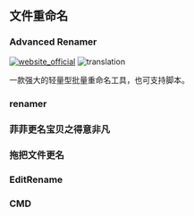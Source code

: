 ## 文件重命名

### Advanced Renamer
[![website_official](https://gitbook07.oss-cn-hangzhou.aliyuncs.com/website_official.svg)](https://www.advancedrenamer.com/) ![translation](https://gitbook07.oss-cn-hangzhou.aliyuncs.com/translation.svg)

一款强大的轻量型批量重命名工具，也可支持脚本。

### renamer

### 菲菲更名宝贝之得意非凡

### 拖把文件更名

### EditRename

### CMD 

